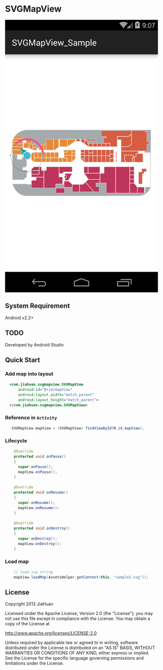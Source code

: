 # SVGMapView
![Sample](./images/location_sample.png)

## System Requirement
Android v2.2+

## TODO
Developed by Android Studio

## Quick Start
### Add map into layout
```xml
  <com.jiahuan.svgmapview.SVGMapView
      android:id="@+id/mapView"
      android:layout_width="match_parent"
      android:layout_height="match_parent">
  </com.jiahuan.svgmapview.SVGMapView>
```

### Reference in `Activity`
```java
   SVGMapView mapView = (SVGMapView) findViewById(R.id.mapView);
```

### Lifecycle
```java
    @Override
    protected void onPause()
    {
      super.onPause();
      mapView.onPause();
    }

    @Override
    protected void onResume()
    {
      super.onResume();
      mapView.onResume();
    }

    @Override
    protected void onDestroy()
    {
      super.onDestroy();
      mapView.onDestroy();
    }
```

### Load map
```java
    // load svg string
    mapView.loadMap(AssetsHelper.getContent(this, "sample2.svg"));
```

## License
Copyright 2013 JiaHuan

Licensed under the Apache License, Version 2.0 (the "License");
you may not use this file except in compliance with the License.
You may obtain a copy of the License at

http://www.apache.org/licenses/LICENSE-2.0

Unless required by applicable law or agreed to in writing, software
distributed under the License is distributed on an "AS IS" BASIS,
WITHOUT WARRANTIES OR CONDITIONS OF ANY KIND, either express or implied.
See the License for the specific language governing permissions and limitations under the License.


